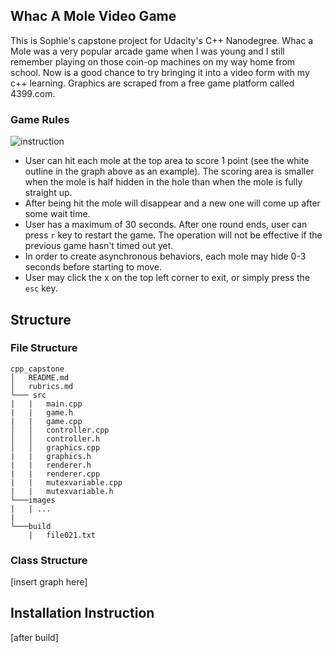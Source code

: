 ## Whac A Mole Video Game
This is Sophie's capstone project for Udacity's C++ Nanodegree. Whac a Mole was a very popular arcade game when I was young and I still remember playing on those coin-op machines on my way home from school. Now is a good chance to try bringing it into a video form with my c++ learning. Graphics are scraped from a free game platform called 4399.com.
### Game Rules

![instruction](./images/cpp_capstone_instruction.png=100x64)
* User can hit each mole at the top area to score 1 point (see the white outline in the graph above as an example). The scoring area is smaller when the mole is half hidden in the hole than when the mole is fully straight up. 
* After being hit the mole will disappear and a new one will come up after some wait time.
* User has a maximum of 30 seconds. After one round ends, user can press `r` key to restart the game. The operation will not be effective if the previous game hasn't timed out yet.
* In order to create asynchronous behaviors, each mole may hide 0-3 seconds before starting to move.
* User may click the x on the top left corner to exit, or simply press the `esc` key.

## Structure
### File Structure
```
cpp_capstone
│   README.md  
│   rubrics.md
└─── src 
|   |   main.cpp
|   |   game.h
|   |   game.cpp
│   │   controller.cpp 
│   │   controller.h 
│   │   graphics.cpp
|   |   graphics.h
|   |   renderer.h
|   |   renderer.cpp
|   |   mutexvariable.cpp 
|   |   mutexvariable.h
└───images 
|   | ...
|
└───build 
    |   file021.txt
```

### Class Structure 
[insert graph here]


  
## Installation Instruction

 [after build]
